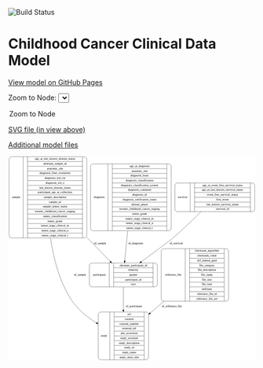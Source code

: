 <link rel='stylesheet' href="assets/style.css">
<link rel='stylesheet' href="https://unpkg.com/leaflet@1.5.1/dist/leaflet.css" integrity="sha512-xwE/Az9zrjBIphAcBb3F6JVqxf46+CDLwfLMHloNu6KEQCAWi6HcDUbeOfBIptF7tcCzusKFjFw2yuvEpDL9wQ==" crossorigin="">
<script type="text/javascript" src="https://code.jquery.com/jquery-3.2.1.min.js"></script>
<script type="text/javascript"  src="https://unpkg.com/leaflet@1.5.1/dist/leaflet.js"></script>
<script type="text/javascript" src="assets/actions.js"></script>

![Build Status](https://github.com/CBIIT/c3d-model/actions/workflows/model-test-and-deploy.yml/badge.svg)

# Childhood Cancer Clinical Data Model

[View model on GitHub Pages](https://cbiit.github.io/c3d-model/)


Zoom to Node: <select id="node_select">
  <option value="">Zoom to Node</option>
</select>
<div id="model"></div>

<p>
<a href="./model-desc/c3d-model.svg">SVG file (in view above)</a>
<p>
<a href="./model-desc">Additional model files</a>
<div id='graph' style='display:off;'>
<svg width="1193pt" height="987pt"
 viewBox="0.00 0.00 1193.00 987.00" xmlns="http://www.w3.org/2000/svg" xmlns:xlink="http://www.w3.org/1999/xlink">
<g id="graph0" class="graph" transform="scale(1 1) rotate(0) translate(4 983)">
<title>Perl</title>
<polygon fill="#ffffff" stroke="transparent" points="-4,4 -4,-983 1189,-983 1189,4 -4,4"/>
<!-- sample -->
<g id="node1" class="node">
<title>sample</title>
<path fill="none" stroke="#000000" d="M12,-587.5C12,-587.5 363,-587.5 363,-587.5 369,-587.5 375,-593.5 375,-599.5 375,-599.5 375,-966.5 375,-966.5 375,-972.5 369,-978.5 363,-978.5 363,-978.5 12,-978.5 12,-978.5 6,-978.5 0,-972.5 0,-966.5 0,-966.5 0,-599.5 0,-599.5 0,-593.5 6,-587.5 12,-587.5"/>
<text text-anchor="middle" x="34" y="-779.3" font-family="Times,serif" font-size="14.00" fill="#000000">sample</text>
<polyline fill="none" stroke="#000000" points="68,-587.5 68,-978.5 "/>
<text text-anchor="middle" x="78.5" y="-779.3" font-family="Times,serif" font-size="14.00" fill="#000000"> </text>
<polyline fill="none" stroke="#000000" points="89,-587.5 89,-978.5 "/>
<text text-anchor="middle" x="221.5" y="-963.3" font-family="Times,serif" font-size="14.00" fill="#000000">age_at_last_known_disease_status</text>
<polyline fill="none" stroke="#000000" points="89,-955.5 354,-955.5 "/>
<text text-anchor="middle" x="221.5" y="-940.3" font-family="Times,serif" font-size="14.00" fill="#000000">alternate_sample_id</text>
<polyline fill="none" stroke="#000000" points="89,-932.5 354,-932.5 "/>
<text text-anchor="middle" x="221.5" y="-917.3" font-family="Times,serif" font-size="14.00" fill="#000000">anatomic_site</text>
<polyline fill="none" stroke="#000000" points="89,-909.5 354,-909.5 "/>
<text text-anchor="middle" x="221.5" y="-894.3" font-family="Times,serif" font-size="14.00" fill="#000000">diagnosis_finer_resolution</text>
<polyline fill="none" stroke="#000000" points="89,-886.5 354,-886.5 "/>
<text text-anchor="middle" x="221.5" y="-871.3" font-family="Times,serif" font-size="14.00" fill="#000000">diagnosis_icd_cm</text>
<polyline fill="none" stroke="#000000" points="89,-863.5 354,-863.5 "/>
<text text-anchor="middle" x="221.5" y="-848.3" font-family="Times,serif" font-size="14.00" fill="#000000">diagnosis_icd_o</text>
<polyline fill="none" stroke="#000000" points="89,-840.5 354,-840.5 "/>
<text text-anchor="middle" x="221.5" y="-825.3" font-family="Times,serif" font-size="14.00" fill="#000000">last_known_disease_status</text>
<polyline fill="none" stroke="#000000" points="89,-817.5 354,-817.5 "/>
<text text-anchor="middle" x="221.5" y="-802.3" font-family="Times,serif" font-size="14.00" fill="#000000">participant_age_at_collection</text>
<polyline fill="none" stroke="#000000" points="89,-794.5 354,-794.5 "/>
<text text-anchor="middle" x="221.5" y="-779.3" font-family="Times,serif" font-size="14.00" fill="#000000">sample_description</text>
<polyline fill="none" stroke="#000000" points="89,-771.5 354,-771.5 "/>
<text text-anchor="middle" x="221.5" y="-756.3" font-family="Times,serif" font-size="14.00" fill="#000000">sample_id</text>
<polyline fill="none" stroke="#000000" points="89,-748.5 354,-748.5 "/>
<text text-anchor="middle" x="221.5" y="-733.3" font-family="Times,serif" font-size="14.00" fill="#000000">sample_tumor_status</text>
<polyline fill="none" stroke="#000000" points="89,-725.5 354,-725.5 "/>
<text text-anchor="middle" x="221.5" y="-710.3" font-family="Times,serif" font-size="14.00" fill="#000000">toronto_childhood_cancer_staging</text>
<polyline fill="none" stroke="#000000" points="89,-702.5 354,-702.5 "/>
<text text-anchor="middle" x="221.5" y="-687.3" font-family="Times,serif" font-size="14.00" fill="#000000">tumor_classification</text>
<polyline fill="none" stroke="#000000" points="89,-679.5 354,-679.5 "/>
<text text-anchor="middle" x="221.5" y="-664.3" font-family="Times,serif" font-size="14.00" fill="#000000">tumor_grade</text>
<polyline fill="none" stroke="#000000" points="89,-656.5 354,-656.5 "/>
<text text-anchor="middle" x="221.5" y="-641.3" font-family="Times,serif" font-size="14.00" fill="#000000">tumor_stage_clinical_m</text>
<polyline fill="none" stroke="#000000" points="89,-633.5 354,-633.5 "/>
<text text-anchor="middle" x="221.5" y="-618.3" font-family="Times,serif" font-size="14.00" fill="#000000">tumor_stage_clinical_n</text>
<polyline fill="none" stroke="#000000" points="89,-610.5 354,-610.5 "/>
<text text-anchor="middle" x="221.5" y="-595.3" font-family="Times,serif" font-size="14.00" fill="#000000">tumor_stage_clinical_t</text>
<polyline fill="none" stroke="#000000" points="354,-587.5 354,-978.5 "/>
<text text-anchor="middle" x="364.5" y="-779.3" font-family="Times,serif" font-size="14.00" fill="#000000"> </text>
</g>
<!-- participant -->
<g id="node2" class="node">
<title>participant</title>
<path fill="none" stroke="#000000" d="M399.5,-351.5C399.5,-351.5 703.5,-351.5 703.5,-351.5 709.5,-351.5 715.5,-357.5 715.5,-363.5 715.5,-363.5 715.5,-454.5 715.5,-454.5 715.5,-460.5 709.5,-466.5 703.5,-466.5 703.5,-466.5 399.5,-466.5 399.5,-466.5 393.5,-466.5 387.5,-460.5 387.5,-454.5 387.5,-454.5 387.5,-363.5 387.5,-363.5 387.5,-357.5 393.5,-351.5 399.5,-351.5"/>
<text text-anchor="middle" x="435.5" y="-405.3" font-family="Times,serif" font-size="14.00" fill="#000000">participant</text>
<polyline fill="none" stroke="#000000" points="483.5,-351.5 483.5,-466.5 "/>
<text text-anchor="middle" x="494" y="-405.3" font-family="Times,serif" font-size="14.00" fill="#000000"> </text>
<polyline fill="none" stroke="#000000" points="504.5,-351.5 504.5,-466.5 "/>
<text text-anchor="middle" x="599.5" y="-451.3" font-family="Times,serif" font-size="14.00" fill="#000000">alternate_participant_id</text>
<polyline fill="none" stroke="#000000" points="504.5,-443.5 694.5,-443.5 "/>
<text text-anchor="middle" x="599.5" y="-428.3" font-family="Times,serif" font-size="14.00" fill="#000000">ethnicity</text>
<polyline fill="none" stroke="#000000" points="504.5,-420.5 694.5,-420.5 "/>
<text text-anchor="middle" x="599.5" y="-405.3" font-family="Times,serif" font-size="14.00" fill="#000000">gender</text>
<polyline fill="none" stroke="#000000" points="504.5,-397.5 694.5,-397.5 "/>
<text text-anchor="middle" x="599.5" y="-382.3" font-family="Times,serif" font-size="14.00" fill="#000000">participant_id</text>
<polyline fill="none" stroke="#000000" points="504.5,-374.5 694.5,-374.5 "/>
<text text-anchor="middle" x="599.5" y="-359.3" font-family="Times,serif" font-size="14.00" fill="#000000">race</text>
<polyline fill="none" stroke="#000000" points="694.5,-351.5 694.5,-466.5 "/>
<text text-anchor="middle" x="705" y="-405.3" font-family="Times,serif" font-size="14.00" fill="#000000"> </text>
</g>
<!-- sample&#45;&gt;participant -->
<g id="edge4" class="edge">
<title>sample&#45;&gt;participant</title>
<path fill="none" stroke="#000000" d="M375.0978,-590.2484C415.8666,-548.3596 456.2604,-506.856 488.0863,-474.1558"/>
<polygon fill="#000000" stroke="#000000" points="490.6903,-476.4985 495.1568,-466.8911 485.6739,-471.6163 490.6903,-476.4985"/>
<text text-anchor="middle" x="439" y="-557.8" font-family="Times,serif" font-size="14.00" fill="#000000">of_sample</text>
</g>
<!-- study -->
<g id="node3" class="node">
<title>study</title>
<path fill="none" stroke="#000000" d="M442,-.5C442,-.5 661,-.5 661,-.5 667,-.5 673,-6.5 673,-12.5 673,-12.5 673,-218.5 673,-218.5 673,-224.5 667,-230.5 661,-230.5 661,-230.5 442,-230.5 442,-230.5 436,-230.5 430,-224.5 430,-218.5 430,-218.5 430,-12.5 430,-12.5 430,-6.5 436,-.5 442,-.5"/>
<text text-anchor="middle" x="458" y="-111.8" font-family="Times,serif" font-size="14.00" fill="#000000">study</text>
<polyline fill="none" stroke="#000000" points="486,-.5 486,-230.5 "/>
<text text-anchor="middle" x="496.5" y="-111.8" font-family="Times,serif" font-size="14.00" fill="#000000"> </text>
<polyline fill="none" stroke="#000000" points="507,-.5 507,-230.5 "/>
<text text-anchor="middle" x="579.5" y="-215.3" font-family="Times,serif" font-size="14.00" fill="#000000">acl</text>
<polyline fill="none" stroke="#000000" points="507,-207.5 652,-207.5 "/>
<text text-anchor="middle" x="579.5" y="-192.3" font-family="Times,serif" font-size="14.00" fill="#000000">consent</text>
<polyline fill="none" stroke="#000000" points="507,-184.5 652,-184.5 "/>
<text text-anchor="middle" x="579.5" y="-169.3" font-family="Times,serif" font-size="14.00" fill="#000000">consent_number</text>
<polyline fill="none" stroke="#000000" points="507,-161.5 652,-161.5 "/>
<text text-anchor="middle" x="579.5" y="-146.3" font-family="Times,serif" font-size="14.00" fill="#000000">external_url</text>
<polyline fill="none" stroke="#000000" points="507,-138.5 652,-138.5 "/>
<text text-anchor="middle" x="579.5" y="-123.3" font-family="Times,serif" font-size="14.00" fill="#000000">phs_accession</text>
<polyline fill="none" stroke="#000000" points="507,-115.5 652,-115.5 "/>
<text text-anchor="middle" x="579.5" y="-100.3" font-family="Times,serif" font-size="14.00" fill="#000000">study_acronym</text>
<polyline fill="none" stroke="#000000" points="507,-92.5 652,-92.5 "/>
<text text-anchor="middle" x="579.5" y="-77.3" font-family="Times,serif" font-size="14.00" fill="#000000">study_description</text>
<polyline fill="none" stroke="#000000" points="507,-69.5 652,-69.5 "/>
<text text-anchor="middle" x="579.5" y="-54.3" font-family="Times,serif" font-size="14.00" fill="#000000">study_id</text>
<polyline fill="none" stroke="#000000" points="507,-46.5 652,-46.5 "/>
<text text-anchor="middle" x="579.5" y="-31.3" font-family="Times,serif" font-size="14.00" fill="#000000">study_name</text>
<polyline fill="none" stroke="#000000" points="507,-23.5 652,-23.5 "/>
<text text-anchor="middle" x="579.5" y="-8.3" font-family="Times,serif" font-size="14.00" fill="#000000">study_short_title</text>
<polyline fill="none" stroke="#000000" points="652,-.5 652,-230.5 "/>
<text text-anchor="middle" x="662.5" y="-111.8" font-family="Times,serif" font-size="14.00" fill="#000000"> </text>
</g>
<!-- sample&#45;&gt;study -->
<g id="edge5" class="edge">
<title>sample&#45;&gt;study</title>
<path fill="none" stroke="#000000" d="M199.9608,-587.4593C214.1689,-488.7811 243.8781,-371.3895 305.5,-282 334.6636,-239.6949 378.3898,-205.0992 420.9253,-178.6201"/>
<polygon fill="#000000" stroke="#000000" points="422.9854,-181.463 429.6945,-173.2631 419.3362,-175.4895 422.9854,-181.463"/>
<text text-anchor="middle" x="342" y="-405.3" font-family="Times,serif" font-size="14.00" fill="#000000">of_sample</text>
</g>
<!-- participant&#45;&gt;study -->
<g id="edge1" class="edge">
<title>participant&#45;&gt;study</title>
<path fill="none" stroke="#000000" d="M551.5,-351.364C551.5,-319.7948 551.5,-279.3705 551.5,-240.9387"/>
<polygon fill="#000000" stroke="#000000" points="555.0001,-240.6911 551.5,-230.6911 548.0001,-240.6912 555.0001,-240.6911"/>
<text text-anchor="middle" x="602" y="-252.8" font-family="Times,serif" font-size="14.00" fill="#000000">of_participant</text>
</g>
<!-- diagnosis -->
<g id="node4" class="node">
<title>diagnosis</title>
<path fill="none" stroke="#000000" d="M405,-622C405,-622 770,-622 770,-622 776,-622 782,-628 782,-634 782,-634 782,-932 782,-932 782,-938 776,-944 770,-944 770,-944 405,-944 405,-944 399,-944 393,-938 393,-932 393,-932 393,-634 393,-634 393,-628 399,-622 405,-622"/>
<text text-anchor="middle" x="435" y="-779.3" font-family="Times,serif" font-size="14.00" fill="#000000">diagnosis</text>
<polyline fill="none" stroke="#000000" points="477,-622 477,-944 "/>
<text text-anchor="middle" x="487.5" y="-779.3" font-family="Times,serif" font-size="14.00" fill="#000000"> </text>
<polyline fill="none" stroke="#000000" points="498,-622 498,-944 "/>
<text text-anchor="middle" x="629.5" y="-928.8" font-family="Times,serif" font-size="14.00" fill="#000000">age_at_diagnosis</text>
<polyline fill="none" stroke="#000000" points="498,-921 761,-921 "/>
<text text-anchor="middle" x="629.5" y="-905.8" font-family="Times,serif" font-size="14.00" fill="#000000">anatomic_site</text>
<polyline fill="none" stroke="#000000" points="498,-898 761,-898 "/>
<text text-anchor="middle" x="629.5" y="-882.8" font-family="Times,serif" font-size="14.00" fill="#000000">diagnosis_basis</text>
<polyline fill="none" stroke="#000000" points="498,-875 761,-875 "/>
<text text-anchor="middle" x="629.5" y="-859.8" font-family="Times,serif" font-size="14.00" fill="#000000">diagnosis_classification</text>
<polyline fill="none" stroke="#000000" points="498,-852 761,-852 "/>
<text text-anchor="middle" x="629.5" y="-836.8" font-family="Times,serif" font-size="14.00" fill="#000000">diagnosis_classification_system</text>
<polyline fill="none" stroke="#000000" points="498,-829 761,-829 "/>
<text text-anchor="middle" x="629.5" y="-813.8" font-family="Times,serif" font-size="14.00" fill="#000000">diagnosis_comment</text>
<polyline fill="none" stroke="#000000" points="498,-806 761,-806 "/>
<text text-anchor="middle" x="629.5" y="-790.8" font-family="Times,serif" font-size="14.00" fill="#000000">diagnosis_id</text>
<polyline fill="none" stroke="#000000" points="498,-783 761,-783 "/>
<text text-anchor="middle" x="629.5" y="-767.8" font-family="Times,serif" font-size="14.00" fill="#000000">diagnosis_verification_status</text>
<polyline fill="none" stroke="#000000" points="498,-760 761,-760 "/>
<text text-anchor="middle" x="629.5" y="-744.8" font-family="Times,serif" font-size="14.00" fill="#000000">disease_phase</text>
<polyline fill="none" stroke="#000000" points="498,-737 761,-737 "/>
<text text-anchor="middle" x="629.5" y="-721.8" font-family="Times,serif" font-size="14.00" fill="#000000">toronto_childhood_cancer_staging</text>
<polyline fill="none" stroke="#000000" points="498,-714 761,-714 "/>
<text text-anchor="middle" x="629.5" y="-698.8" font-family="Times,serif" font-size="14.00" fill="#000000">tumor_grade</text>
<polyline fill="none" stroke="#000000" points="498,-691 761,-691 "/>
<text text-anchor="middle" x="629.5" y="-675.8" font-family="Times,serif" font-size="14.00" fill="#000000">tumor_stage_clinical_m</text>
<polyline fill="none" stroke="#000000" points="498,-668 761,-668 "/>
<text text-anchor="middle" x="629.5" y="-652.8" font-family="Times,serif" font-size="14.00" fill="#000000">tumor_stage_clinical_n</text>
<polyline fill="none" stroke="#000000" points="498,-645 761,-645 "/>
<text text-anchor="middle" x="629.5" y="-629.8" font-family="Times,serif" font-size="14.00" fill="#000000">tumor_stage_clinical_t</text>
<polyline fill="none" stroke="#000000" points="761,-622 761,-944 "/>
<text text-anchor="middle" x="771.5" y="-779.3" font-family="Times,serif" font-size="14.00" fill="#000000"> </text>
</g>
<!-- diagnosis&#45;&gt;participant -->
<g id="edge3" class="edge">
<title>diagnosis&#45;&gt;participant</title>
<path fill="none" stroke="#000000" d="M571.9977,-621.9483C567.0996,-571.0628 561.9499,-517.5633 558.0375,-476.9173"/>
<polygon fill="#000000" stroke="#000000" points="561.5125,-476.4886 557.0704,-466.8699 554.5447,-477.1593 561.5125,-476.4886"/>
<text text-anchor="middle" x="611" y="-557.8" font-family="Times,serif" font-size="14.00" fill="#000000">of_diagnosis</text>
</g>
<!-- survival -->
<g id="node5" class="node">
<title>survival</title>
<path fill="none" stroke="#000000" d="M812,-714C812,-714 1173,-714 1173,-714 1179,-714 1185,-720 1185,-726 1185,-726 1185,-840 1185,-840 1185,-846 1179,-852 1173,-852 1173,-852 812,-852 812,-852 806,-852 800,-846 800,-840 800,-840 800,-726 800,-726 800,-720 806,-714 812,-714"/>
<text text-anchor="middle" x="837" y="-779.3" font-family="Times,serif" font-size="14.00" fill="#000000">survival</text>
<polyline fill="none" stroke="#000000" points="874,-714 874,-852 "/>
<text text-anchor="middle" x="884.5" y="-779.3" font-family="Times,serif" font-size="14.00" fill="#000000"> </text>
<polyline fill="none" stroke="#000000" points="895,-714 895,-852 "/>
<text text-anchor="middle" x="1029.5" y="-836.8" font-family="Times,serif" font-size="14.00" fill="#000000">age_at_event_free_survival_status</text>
<polyline fill="none" stroke="#000000" points="895,-829 1164,-829 "/>
<text text-anchor="middle" x="1029.5" y="-813.8" font-family="Times,serif" font-size="14.00" fill="#000000">age_at_last_known_survival_status</text>
<polyline fill="none" stroke="#000000" points="895,-806 1164,-806 "/>
<text text-anchor="middle" x="1029.5" y="-790.8" font-family="Times,serif" font-size="14.00" fill="#000000">event_free_survival_status</text>
<polyline fill="none" stroke="#000000" points="895,-783 1164,-783 "/>
<text text-anchor="middle" x="1029.5" y="-767.8" font-family="Times,serif" font-size="14.00" fill="#000000">first_event</text>
<polyline fill="none" stroke="#000000" points="895,-760 1164,-760 "/>
<text text-anchor="middle" x="1029.5" y="-744.8" font-family="Times,serif" font-size="14.00" fill="#000000">last_known_survival_status</text>
<polyline fill="none" stroke="#000000" points="895,-737 1164,-737 "/>
<text text-anchor="middle" x="1029.5" y="-721.8" font-family="Times,serif" font-size="14.00" fill="#000000">survival_id</text>
<polyline fill="none" stroke="#000000" points="1164,-714 1164,-852 "/>
<text text-anchor="middle" x="1174.5" y="-779.3" font-family="Times,serif" font-size="14.00" fill="#000000"> </text>
</g>
<!-- survival&#45;&gt;participant -->
<g id="edge6" class="edge">
<title>survival&#45;&gt;participant</title>
<path fill="none" stroke="#000000" d="M925.4024,-713.5786C887.0494,-675.0144 837.3827,-626.9101 790.5,-587 776.1495,-574.7838 700.7092,-518.8095 638.3692,-472.8465"/>
<polygon fill="#000000" stroke="#000000" points="640.1847,-469.8366 630.0583,-466.7209 636.0315,-475.4715 640.1847,-469.8366"/>
<text text-anchor="middle" x="806" y="-557.8" font-family="Times,serif" font-size="14.00" fill="#000000">of_survival</text>
</g>
<!-- reference_file -->
<g id="node6" class="node">
<title>reference_file</title>
<path fill="none" stroke="#000000" d="M746,-282.5C746,-282.5 1047,-282.5 1047,-282.5 1053,-282.5 1059,-288.5 1059,-294.5 1059,-294.5 1059,-523.5 1059,-523.5 1059,-529.5 1053,-535.5 1047,-535.5 1047,-535.5 746,-535.5 746,-535.5 740,-535.5 734,-529.5 734,-523.5 734,-523.5 734,-294.5 734,-294.5 734,-288.5 740,-282.5 746,-282.5"/>
<text text-anchor="middle" x="792" y="-405.3" font-family="Times,serif" font-size="14.00" fill="#000000">reference_file</text>
<polyline fill="none" stroke="#000000" points="850,-282.5 850,-535.5 "/>
<text text-anchor="middle" x="860.5" y="-405.3" font-family="Times,serif" font-size="14.00" fill="#000000"> </text>
<polyline fill="none" stroke="#000000" points="871,-282.5 871,-535.5 "/>
<text text-anchor="middle" x="954.5" y="-520.3" font-family="Times,serif" font-size="14.00" fill="#000000">checksum_algorithm</text>
<polyline fill="none" stroke="#000000" points="871,-512.5 1038,-512.5 "/>
<text text-anchor="middle" x="954.5" y="-497.3" font-family="Times,serif" font-size="14.00" fill="#000000">checksum_value</text>
<polyline fill="none" stroke="#000000" points="871,-489.5 1038,-489.5 "/>
<text text-anchor="middle" x="954.5" y="-474.3" font-family="Times,serif" font-size="14.00" fill="#000000">dcf_indexd_guid</text>
<polyline fill="none" stroke="#000000" points="871,-466.5 1038,-466.5 "/>
<text text-anchor="middle" x="954.5" y="-451.3" font-family="Times,serif" font-size="14.00" fill="#000000">file_category</text>
<polyline fill="none" stroke="#000000" points="871,-443.5 1038,-443.5 "/>
<text text-anchor="middle" x="954.5" y="-428.3" font-family="Times,serif" font-size="14.00" fill="#000000">file_description</text>
<polyline fill="none" stroke="#000000" points="871,-420.5 1038,-420.5 "/>
<text text-anchor="middle" x="954.5" y="-405.3" font-family="Times,serif" font-size="14.00" fill="#000000">file_name</text>
<polyline fill="none" stroke="#000000" points="871,-397.5 1038,-397.5 "/>
<text text-anchor="middle" x="954.5" y="-382.3" font-family="Times,serif" font-size="14.00" fill="#000000">file_size</text>
<polyline fill="none" stroke="#000000" points="871,-374.5 1038,-374.5 "/>
<text text-anchor="middle" x="954.5" y="-359.3" font-family="Times,serif" font-size="14.00" fill="#000000">file_type</text>
<polyline fill="none" stroke="#000000" points="871,-351.5 1038,-351.5 "/>
<text text-anchor="middle" x="954.5" y="-336.3" font-family="Times,serif" font-size="14.00" fill="#000000">md5sum</text>
<polyline fill="none" stroke="#000000" points="871,-328.5 1038,-328.5 "/>
<text text-anchor="middle" x="954.5" y="-313.3" font-family="Times,serif" font-size="14.00" fill="#000000">reference_file_id</text>
<polyline fill="none" stroke="#000000" points="871,-305.5 1038,-305.5 "/>
<text text-anchor="middle" x="954.5" y="-290.3" font-family="Times,serif" font-size="14.00" fill="#000000">reference_file_url</text>
<polyline fill="none" stroke="#000000" points="1038,-282.5 1038,-535.5 "/>
<text text-anchor="middle" x="1048.5" y="-405.3" font-family="Times,serif" font-size="14.00" fill="#000000"> </text>
</g>
<!-- reference_file&#45;&gt;study -->
<g id="edge2" class="edge">
<title>reference_file&#45;&gt;study</title>
<path fill="none" stroke="#000000" d="M747.6857,-282.4C725.4176,-263.456 702.6127,-244.0553 680.7935,-225.4932"/>
<polygon fill="#000000" stroke="#000000" points="683.004,-222.7785 673.1194,-218.9646 678.4682,-228.1102 683.004,-222.7785"/>
<text text-anchor="middle" x="785" y="-252.8" font-family="Times,serif" font-size="14.00" fill="#000000">of_reference_file</text>
</g>
</g>
</svg>
</div>
